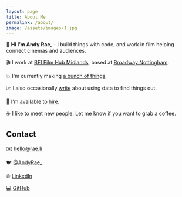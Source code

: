```yaml
---
layout: page
title: About Me
permalink: /about/
image: /assets/images/1.jpg
---
```


👋 **Hi I’m Andy Rae,** - I build things with code, and work in film helping connect cinemas and audiences.

🎬 I work at [BFI Film Hub Midlands](https://filmhubmidlands.org), based at [Broadway Nottingham](https://www.broadway.org.uk).

💥 I'm currently making [a bunch of things](/tags/projects).

📈 I also occasionally [write](/tags/writing) about using data to find things out.

🚀 I'm available to [hire](/hire).

☕️ I like to meet new people. Let me know if you want to grab a coffee.

## Contact

✉️ [hello@rae.li](mailto:hello@rae.li)

🐦 [@AndyRae\_](https://twitter.com/andyrae_)

🌐 [LinkedIn](https://www.linkedin.com/in/AndyRae1/)

💻 [GitHub](https://github.com/AndyRae)
